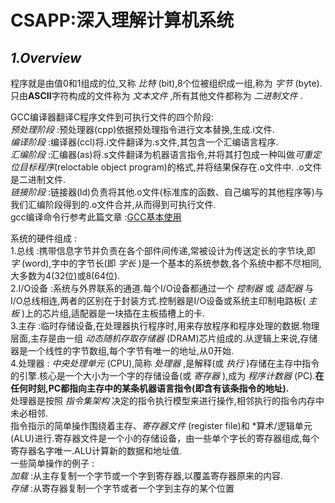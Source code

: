 # **CSAPP:深入理解计算机系统**

## *1.Overview*
程序就是由值0和1组成的位,又称 *比特* (bit),8个位被组织成一组,称为 *字节* (byte).  
只由**ASCII**字符构成的文件称为 *文本文件* ,所有其他文件都称为 *二进制文件* .  

GCC编译器翻译C程序文件到可执行文件的四个阶段:  
*预处理阶段* :预处理器(cpp)依据预处理指令进行文本替换,生成.i文件.  
*编译阶段* :编译器(ccl)将.i文件翻译为.s文件,其包含一个汇编语言程序.  
*汇编阶段* :汇编器(as)将.s文件翻译为机器语言指令,并将其打包成一种叫做*可重定位目标程序*(reloctable object program)的格式,并将结果保存在.o文件中. .o文件是二进制文件.  
*链接阶段* :链接器(ld)负责将其他.o文件(标准库的函数、自己编写的其他程序等)与我们汇编阶段得到的.o文件合并,从而得到可执行文件.  
gcc编译命令行参考此篇文章 :[GCC基本使用](https://zhuanlan.zhihu.com/p/404682058)  

系统的硬件组成 :  
1.总线 :携带信息字节并负责在各个部件间传递,常被设计为传送定长的字节块,即 *字* (word),字中的字节长(即 *字长* )是一个基本的系统参数,各个系统中都不尽相同,大多数为4(32位)或8(64位).  
2.I/O设备 :系统与外界联系的通道.每个I/O设备都通过一个 *控制器* 或 *适配器* 与I/O总线相连,两者的区别在于封装方式.控制器是I/O设备或系统主印制电路板( *主板* )上的芯片组,适配器是一块插在主板插槽上的卡.  
3.主存 :临时存储设备,在处理器执行程序时,用来存放程序和程序处理的数据.物理层面,主存是由一组 *动态随机存取存储器* (DRAM)芯片组成的.从逻辑上来说,存储器是一个线性的字节数组,每个字节有唯一的地址,从0开始.  
4.处理器 : *中央处理单元* (CPU),简称 *处理器* ,是解释(或 *执行* )存储在主存中指令的引擎.核心是一个大小为一个字的存储设备(或 *寄存器* ),成为 *程序计数器* (PC).**在任何时刻,PC都指向主存中的某条机器语言指令(即含有该条指令的地址).**  
处理器是按照 *指令集架构* 决定的指令执行模型来进行操作,相邻执行的指令内存中未必相邻.  
指令指示的简单操作围绕着主存、*寄存器文件* (register file)和 *算术/逻辑单元(ALU)进行.寄存器文件是一个小的存储设备，由一些单个字长的寄存器组成,每个寄存器名字唯一.ALU计算新的数据和地址值.  
一些简单操作的例子 :  
*加载* :从主存复制一个字节或一个字到寄存器,以覆盖寄存器原来的内容.  
*存储* :从寄存器复制一个字节或者一个字到主存的某个位置